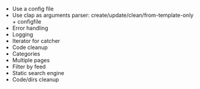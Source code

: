- Use a config file
- Use clap as arguments parser: create/update/clean/from-template-only + configfile
- Error handling
- Logging
- Iterator for catcher
- Code cleanup
- Categories
- Multiple pages
- Filter by feed
- Static search engine
- Code/dirs cleanup
